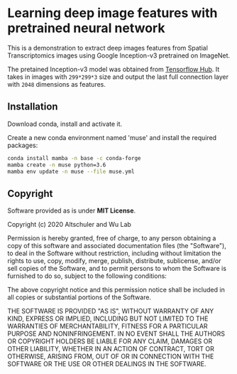 # Learning deep image features with pretrained neural network

This is a demonstration to extract deep images features from Spatial Transcriptomics images using Google Inception-v3 pretrained on ImageNet.

The pretained Inception-v3 model was obtained from [Tensorflow Hub](https://tfhub.dev/). It takes in images with `299*299*3` size and output the last full connection layer with `2048` dimensions as features.

## Installation

Download conda, install and activate it. 

Create a new conda environment named 'muse' and install the required packages:

```bash
conda install mamba -n base -c conda-forge  
mamba create -n muse python=3.6
mamba env update -n muse --file muse.yml
```

## Copyright
Software provided as is under **MIT License**.

Copyright (c) 2020 Altschuler and Wu Lab

Permission is hereby granted, free of charge, to any person obtaining a copy of this software and associated documentation files (the "Software"), to deal in the Software without restriction, including without limitation the rights to use, copy, modify, merge, publish, distribute, sublicense, and/or sell copies of the Software, and to permit persons to whom the Software is furnished to do so, subject to the following conditions:

The above copyright notice and this permission notice shall be included in all copies or substantial portions of the Software.

THE SOFTWARE IS PROVIDED "AS IS", WITHOUT WARRANTY OF ANY KIND, EXPRESS OR IMPLIED, INCLUDING BUT NOT LIMITED TO THE WARRANTIES OF MERCHANTABILITY, FITNESS FOR A PARTICULAR PURPOSE AND NONINFRINGEMENT. IN NO EVENT SHALL THE AUTHORS OR COPYRIGHT HOLDERS BE LIABLE FOR ANY CLAIM, DAMAGES OR OTHER LIABILITY, WHETHER IN AN ACTION OF CONTRACT, TORT OR OTHERWISE, ARISING FROM, OUT OF OR IN CONNECTION WITH THE SOFTWARE OR THE USE OR OTHER DEALINGS IN THE SOFTWARE.

